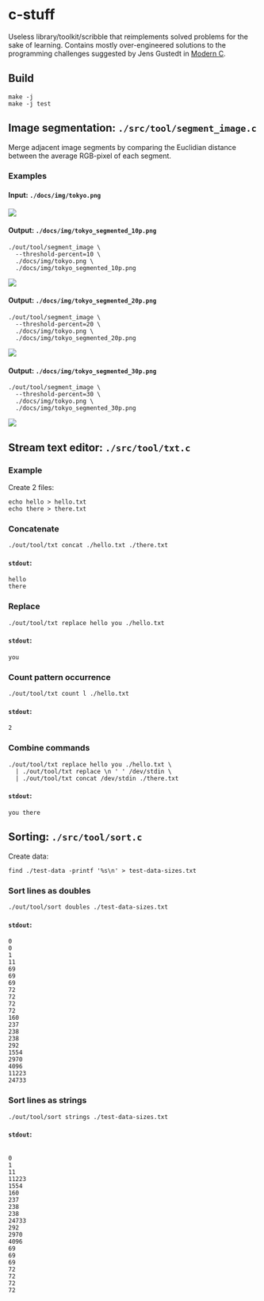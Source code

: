 # c-stuff

Useless library/toolkit/scribble that reimplements solved problems for the sake of learning.
Contains mostly over-engineered solutions to the programming challenges suggested by Jens Gustedt in [Modern C](https://gustedt.gitlabpages.inria.fr/modern-c/).

## Build

```
make -j
make -j test
```

## Image segmentation: `./src/tool/segment_image.c`

Merge adjacent image segments by comparing the Euclidian distance between the average RGB-pixel of each segment.

### Examples

#### Input: `./docs/img/tokyo.png`

![](/docs/img/tokyo.png)

#### Output: `./docs/img/tokyo_segmented_10p.png`
```
./out/tool/segment_image \
  --threshold-percent=10 \
  ./docs/img/tokyo.png \
  ./docs/img/tokyo_segmented_10p.png
```
![](/docs/img/tokyo_segmented_10p.png)

#### Output: `./docs/img/tokyo_segmented_20p.png`
```
./out/tool/segment_image \
  --threshold-percent=20 \
  ./docs/img/tokyo.png \
  ./docs/img/tokyo_segmented_20p.png
```
![](/docs/img/tokyo_segmented_20p.png)

#### Output: `./docs/img/tokyo_segmented_30p.png`
```
./out/tool/segment_image \
  --threshold-percent=30 \
  ./docs/img/tokyo.png \
  ./docs/img/tokyo_segmented_30p.png
```
![](/docs/img/tokyo_segmented_30p.png)


## Stream text editor: `./src/tool/txt.c`

### Example
Create 2 files:
```
echo hello > hello.txt
echo there > there.txt
```

### Concatenate
```
./out/tool/txt concat ./hello.txt ./there.txt
```
#### `stdout`:
```
hello
there
```

### Replace
```
./out/tool/txt replace hello you ./hello.txt
```
#### `stdout`:
```
you
```

### Count pattern occurrence
```
./out/tool/txt count l ./hello.txt
```
#### `stdout`:
```
2
```

### Combine commands
```
./out/tool/txt replace hello you ./hello.txt \
  | ./out/tool/txt replace \n ' ' /dev/stdin \
  | ./out/tool/txt concat /dev/stdin ./there.txt
```
#### `stdout`:
```
you there
```

## Sorting: `./src/tool/sort.c`

Create data:
```
find ./test-data -printf '%s\n' > test-data-sizes.txt
```

### Sort lines as doubles
```
./out/tool/sort doubles ./test-data-sizes.txt
```
#### `stdout`:
```
0
0
1
11
69
69
69
72
72
72
72
160
237
238
238
292
1554
2970
4096
11223
24733
```

### Sort lines as strings
```
./out/tool/sort strings ./test-data-sizes.txt
```
#### `stdout`:
```

0
1
11
11223
1554
160
237
238
238
24733
292
2970
4096
69
69
69
72
72
72
72
```
